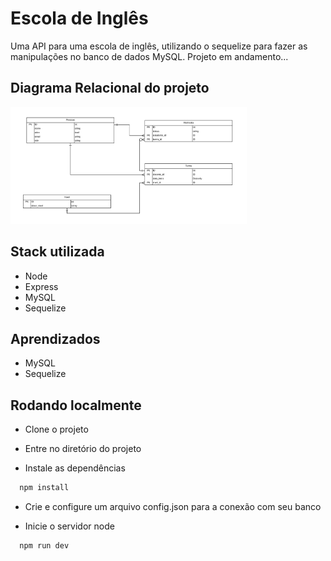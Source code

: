 # Escola de Inglês

Uma API para uma escola de inglês, utilizando o sequelize para fazer as manipulações no banco de dados MySQL. Projeto em andamento...


## Diagrama Relacional do projeto

<img src="Diagrama Relacional.jpg" width = 75%></img>

## Stack utilizada

- Node
- Express
- MySQL
- Sequelize

## Aprendizados

- MySQL
- Sequelize

## Rodando localmente

- Clone o projeto

- Entre no diretório do projeto

- Instale as dependências

```bash
  npm install
```

- Crie e configure um arquivo config.json para a conexão com seu banco

- Inicie o servidor node

```bash
  npm run dev
```
